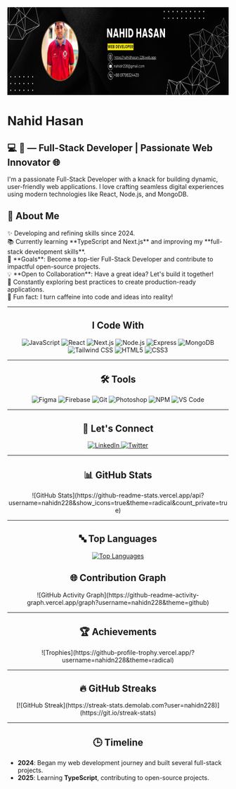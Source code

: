 <div align="center">
  <img height="200" src="https://raw.githubusercontent.com/nahidn228/nahidn228/refs/heads/main/Nahid%20hasan%20(1).png" />
</div>

<h1 align="left">Nahid Hasan</h1>

<h2 align="left">💻 🚀 — Full-Stack Developer | Passionate Web Innovator 🌐</h2>

<p align="left">
I'm a passionate Full-Stack Developer with a knack for building dynamic, user-friendly web applications. I love crafting seamless digital experiences using modern technologies like React, Node.js, and MongoDB.
</p>

## 🌟 **About Me**

<p align="left">  
✨ Developing and refining skills since 2024.  <br>
📚 Currently learning **TypeScript and Next.js** and improving my **full-stack development skills**.  <br>
🎯 **Goals**: Become a top-tier Full-Stack Developer and contribute to impactful open-source projects.  <br>
💡 **Open to Collaboration**: Have a great idea? Let's build it together!  <br>
📖 Constantly exploring best practices to create production-ready applications.  <br>
🎲 Fun fact: I turn caffeine into code and ideas into reality!  
</p>

---

<h2 align="center">I Code With</h2>

<div align="center">
  <img src="https://cdn.jsdelivr.net/gh/devicons/devicon/icons/javascript/javascript-original.svg" height="40" alt="JavaScript" />
  <img src="https://cdn.jsdelivr.net/gh/devicons/devicon/icons/react/react-original.svg" height="40" alt="React" />
  <img src="https://cdn.jsdelivr.net/gh/devicons/devicon/icons/nextjs/nextjs-original.svg" height="40" alt="Next.js" />
  <img src="https://cdn.jsdelivr.net/gh/devicons/devicon/icons/nodejs/nodejs-original.svg" height="40" alt="Node.js" />
  <img src="https://cdn.jsdelivr.net/gh/devicons/devicon/icons/express/express-original.svg" height="40" alt="Express" />
  <img src="https://cdn.jsdelivr.net/gh/devicons/devicon/icons/mongodb/mongodb-original.svg" height="40" alt="MongoDB" />
  <img src="https://cdn.jsdelivr.net/gh/devicons/devicon/icons/tailwindcss/tailwindcss-original-wordmark.svg" height="40" alt="Tailwind CSS" />
  <img src="https://cdn.jsdelivr.net/gh/devicons/devicon/icons/html5/html5-original.svg" height="40" alt="HTML5" />
  <img src="https://cdn.jsdelivr.net/gh/devicons/devicon/icons/css3/css3-original.svg" height="40" alt="CSS3" />
</div>

---

<h2 align="center">🛠 Tools</h2>

<div align="center">
  <img src="https://cdn.jsdelivr.net/gh/devicons/devicon/icons/figma/figma-original.svg" height="40" alt="Figma" />
  <img src="https://cdn.jsdelivr.net/gh/devicons/devicon/icons/firebase/firebase-plain.svg" height="40" alt="Firebase" />
  <img src="https://cdn.jsdelivr.net/gh/devicons/devicon/icons/git/git-original.svg" height="40" alt="Git" />
  <img src="https://cdn.jsdelivr.net/gh/devicons/devicon/icons/photoshop/photoshop-plain.svg" height="40" alt="Photoshop" />
  <img src="https://cdn.jsdelivr.net/gh/devicons/devicon/icons/npm/npm-original-wordmark.svg" height="40" alt="NPM" />
  <img src="https://cdn.jsdelivr.net/gh/devicons/devicon/icons/vscode/vscode-original.svg" height="40" alt="VS Code" />
</div>

---

<h2 align="center">🤝 Let's Connect</h2>

<div align="center">
  <a href="https://www.linkedin.com/in/nahidn228/" target="_blank">
    <img src="https://raw.githubusercontent.com/maurodesouza/profile-readme-generator/master/src/assets/icons/social/linkedin/default.svg" width="52" height="40" alt="LinkedIn" />
  </a>
  <a href="https://x.com/nahidn228" target="_blank">
    <img src="https://raw.githubusercontent.com/maurodesouza/profile-readme-generator/master/src/assets/icons/social/twitter/default.svg" width="52" height="40" alt="Twitter" />
  </a>
 

  
</div>

---


<h2 align="center">📊 GitHub Stats</h2>

<div align="center"> 
![GitHub Stats](https://github-readme-stats.vercel.app/api?username=nahidn228&show_icons=true&theme=radical&count_private=true)
</div>



---



<h2 align="center">🔤 Top Languages</h2>

<p align="center">
  <a href="https://github.com/nahidn228">
    <img src="https://github-readme-stats.vercel.app/api/top-langs/?username=nahidn228&layout=compact&theme=radical" alt="Top Languages" />
  </a>
</p>




<h2 align="center">🌐 Contribution Graph </h2>

<div align="center"> 
![GitHub Activity Graph](https://github-readme-activity-graph.vercel.app/graph?username=nahidn228&theme=github)
</div>



---

<h2 align="center">🏆 Achievements </h2>

<div align="center"> 
![Trophies](https://github-profile-trophy.vercel.app/?username=nahidn228&theme=radical)
</div>


---




<h2 align="center">🔥 GitHub Streaks </h2>

<div align="center"> 
[![GitHub Streak](https://streak-stats.demolab.com?user=nahidn228)](https://git.io/streak-stats)
</div>




---

<h2 align="center">🕒 Timeline </h2>
 

- **2024**: Began my web development journey and built several full-stack projects.  
- **2025**: Learning **TypeScript**, contributing to open-source projects.

